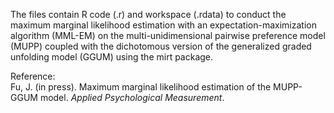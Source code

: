 The files contain R code (.r) and workspace (.rdata) to conduct the maximum marginal likelihood estimation with an expectation-maximization algorithm (MML-EM) on 
the multi-unidimensional pairwise preference model (MUPP) coupled with the dichotomous version of the generalized graded unfolding model (GGUM) using the mirt package. 

Reference:\
Fu, J. (in press). Maximum marginal likelihood estimation of the MUPP-GGUM model. *Applied Psychological Measurement*. 
